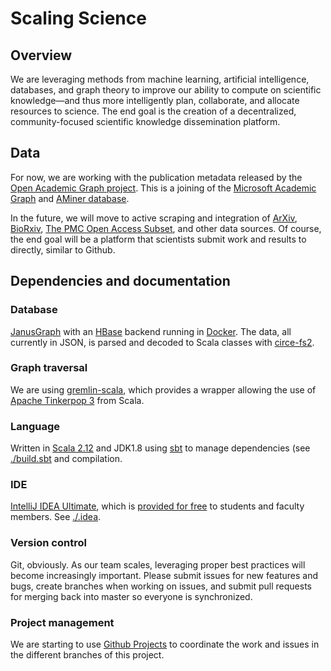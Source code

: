 # Scaling Science
## Overview
We are leveraging methods from machine learning, artificial intelligence, databases, and graph theory to improve our ability to compute on scientific knowledge—and thus more intelligently plan, collaborate, and allocate resources to science. The end goal is the creation of a decentralized, community-focused scientific knowledge dissemination platform.

## Data
For now, we are working with the publication metadata released by the [Open Academic Graph project](https://www.openacademic.ai/oag/). This is a joining of the [Microsoft Academic Graph](https://www.microsoft.com/en-us/research/project/microsoft-academic-graph/) and [AMiner database](https://aminer.org/).

In the future, we will move to active scraping and integration of [ArXiv](https://arxiv.org/), [BioRxiv](https://www.biorxiv.org/), [The PMC Open Access Subset](https://www.ncbi.nlm.nih.gov/pmc/tools/openftlist/), and other data sources. Of course, the end goal will be a platform that scientists submit work and results to directly, similar to Github. 

## Dependencies and documentation

### Database 
[JanusGraph](http://janusgraph.org/) with an [HBase](https://hbase.apache.org/) backend running in [Docker](https://www.docker.com/). The data, all currently in JSON, is parsed and decoded to Scala classes with [circe-fs2](https://github.com/circe/circe-fs2). 

### Graph traversal
We are using [gremlin-scala](https://github.com/mpollmeier/gremlin-scala), which provides a wrapper allowing the use of [Apache Tinkerpop 3](https://github.com/apache/tinkerpop) from Scala.  

### Language
Written in [Scala 2.12](https://www.scala-lang.org/) and JDK1.8 using [sbt](https://www.scala-sbt.org/) to manage dependencies (see [./build.sbt](https://github.com/jameswweis/scaling-science/blob/master/build.sbt) and compilation. 

### IDE
[IntelliJ IDEA Ultimate](https://www.jetbrains.com/idea/), which is [provided for free](https://www.jetbrains.com/idea/) to students and faculty members. See [./.idea](https://github.com/jameswweis/scaling-science/tree/master/.idea). 

### Version control
Git, obviously. As our team scales, leveraging proper best practices will become increasingly important. Please submit issues for new features and bugs, create branches when working on issues, and submit pull requests for merging back into master so everyone is synchronized. 

### Project management
We are starting to use [Github Projects](https://github.com/jameswweis/scaling-science/projects) to coordinate the work and issues in the different branches of this project. 
